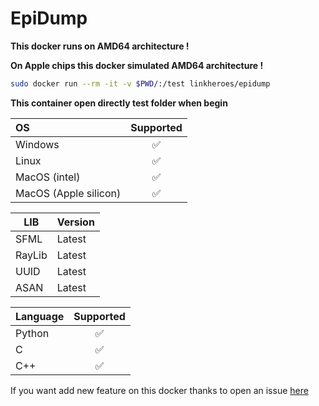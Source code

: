 # EpiDump

**This docker runs on AMD64 architecture !**

**On Apple chips this docker simulated AMD64 architecture !**

```bash
sudo docker run --rm -it -v $PWD/:/test linkheroes/epidump
```

**This container open directly test folder when begin**

| OS | Supported |
| :------------- | :-------------: |
| Windows  | ✅ |
| Linux  | ✅ |
| MacOS (intel)  | ✅ |
| MacOS (Apple silicon)  | ✅ |

| LIB  | Version |
| ------------- | ------------- |
| SFML  | Latest |
| RayLib  | Latest |
| UUID  | Latest |
| ASAN  | Latest |

| Language  | Supported |
| ------------- | :-------------: |
| Python  | ✅ |
| C  | ✅ |
| C++  | ✅ |

If you want add new feature on this docker thanks to open an issue [here](https://github.com/Tek-Pheed/EpiDump/issues)
